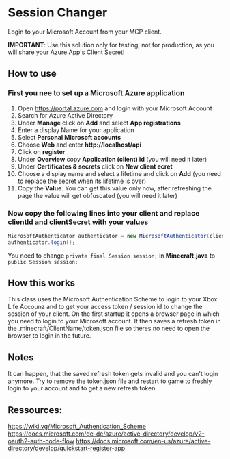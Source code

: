 # Session Changer
Login to your Microsoft Account from your MCP client.

__IMPORTANT__: Use this solution only for testing, not for production, as you will share your Azure App's Client Secret!

## How to use
### First you nee to set up a __Microsoft Azure application__
1. Open https://portal.azure.com and login with your Microsoft Account
2. Search for Azure Active Directory
3. Under __Manage__ click on __Add__ and select __App registrations__
4. Enter a display Name for your application
5. Select __Personal Microsoft accounts__
6. Choose __Web__ and enter __http://localhost/api__
7. Click on __register__
8. Under __Overview__ copy __Application (client) id__ (you will need it later)
9. Under __Certificates & secrets__ click on __New client ecret__
10. Choose a display name and select a lifetime and click on __Add__ (you need to replace the secret when its lifetime is over)
11. Copy the __Value__. You can get this value only now, after refreshing the page the value will get obfuscated (you will need it later) 

### Now copy the following lines into your client and replace __clientId__ and __clientSecret__ with your values
```java
MicrosoftAuthenticator authenticator = new MicrosoftAuthenticator(clientId, clientSecret);
authenticator.login();
```
You need to change `private final Session session;` in __Minecraft.java__ to `public Session session;`
## How this works
This class uses the Microsoft Authentication Scheme to login to your Xbox Life Accounz and to get your access token / session id to change the session of your client.
On the first startup it opens a browser page in which you need to login to your Microsoft account. It then saves a refresh token in the .minecraft/ClientName/token.json  file so theres no need to open the browser to login in the future.

## Notes
It can happen, that the saved refresh token gets invalid and you can't login anymore. Try to remove the token.json file and restart to game to freshly login to your account and to get a new refresh token.

## Ressources:
https://wiki.vg/Microsoft_Authentication_Scheme
https://docs.microsoft.com/de-de/azure/active-directory/develop/v2-oauth2-auth-code-flow
https://docs.microsoft.com/en-us/azure/active-directory/develop/quickstart-register-app
